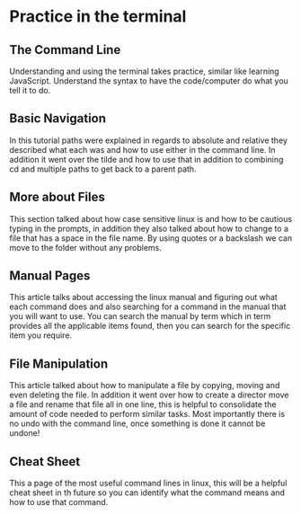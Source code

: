 # Practice in the terminal  

## The Command Line

Understanding and using the terminal takes practice, similar like learning JavaScript. Understand the syntax to have the code/computer do what you tell it to do.

## Basic Navigation

In this tutorial paths were explained in regards to absolute and relative they described what each was and how to use either in the command line. In addition it went over the tilde and how to use that in addition to combining cd and multiple paths to get back to a parent path.

## More about Files

This section talked about how case sensitive linux is and how to be cautious typing in the prompts, in addition they also talked about how to change to a file that has a space in the file name. By using quotes or a backslash we can move to the folder without any problems.

## Manual Pages

This article talks about accessing the linux manual and figuring out what each command does and also searching for a command in the manual that you will want to use.
You can search the manual by term which in term provides all the applicable items found, then you can search for the specific item you require.

## File Manipulation

This article talked about how to manipulate a file by copying, moving and even deleting the file. In addition it went over how to create a director move a file and rename that file all in one line, this is helpful to consolidate the amount of code needed to perform similar tasks. Most importantly there is no undo with the command line, once something is done it cannot be undone!

## Cheat Sheet

This a page of the most useful command lines in linux, this will be a helpful cheat sheet in th future so you can identify what the command means and how to use that command.